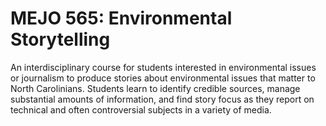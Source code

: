# MEJO 565: Environmental Storytelling

An interdisciplinary course for students interested in environmental issues or journalism to produce stories about environmental issues that matter to North Carolinians. Students learn to identify credible sources, manage substantial amounts of information, and find story focus as they report on technical and often controversial subjects in a variety of media.